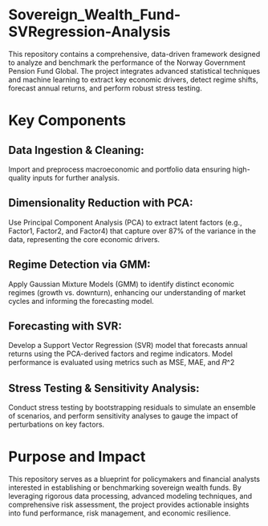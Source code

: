 # Sovereign_Wealth_Fund-SVRegression-Analysis
This repository contains a comprehensive, data-driven framework designed to analyze and benchmark the performance of the Norway Government Pension Fund Global. The project integrates advanced statistical techniques and machine learning to extract key economic drivers, detect regime shifts, forecast annual returns, and perform robust stress testing.

# Key Components
## Data Ingestion & Cleaning:
Import and preprocess macroeconomic and portfolio data ensuring high-quality inputs for further analysis.

## Dimensionality Reduction with PCA:
Use Principal Component Analysis (PCA) to extract latent factors (e.g., Factor1, Factor2, and Factor4) that capture over 87% of the variance in the data, representing the core economic drivers.

## Regime Detection via GMM:
Apply Gaussian Mixture Models (GMM) to identify distinct economic regimes (growth vs. downturn), enhancing our understanding of market cycles and informing the forecasting model.

## Forecasting with SVR:
Develop a Support Vector Regression (SVR) model that forecasts annual returns using the PCA-derived factors and regime indicators. Model performance is evaluated using metrics such as MSE, MAE, and 𝑅^2

## Stress Testing & Sensitivity Analysis:
Conduct stress testing by bootstrapping residuals to simulate an ensemble of scenarios, and perform sensitivity analyses to gauge the impact of perturbations on key factors.

# Purpose and Impact
This repository serves as a blueprint for policymakers and financial analysts interested in establishing or benchmarking sovereign wealth funds. By leveraging rigorous data processing, advanced modeling techniques, and comprehensive risk assessment, the project provides actionable insights into fund performance, risk management, and economic resilience.

